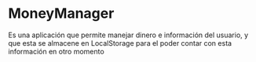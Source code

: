 # MoneyManager
Es una aplicación que permite manejar dinero e información del usuario, y que esta se almacene en LocalStorage para el poder contar con esta información en otro momento
